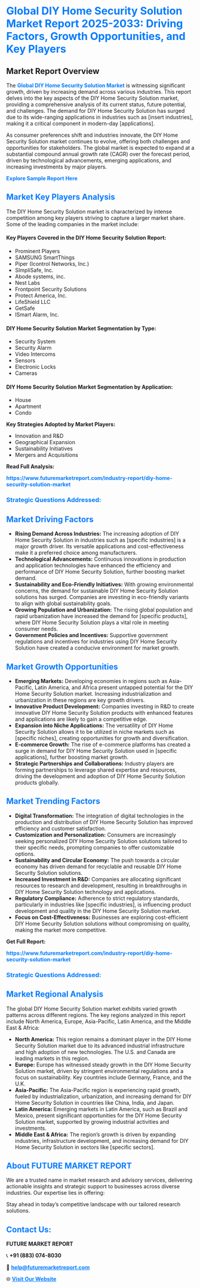 <h1 style="color: #007BFF;">Global DIY Home Security Solution Market Report 2025-2033: Driving Factors, Growth Opportunities, and Key Players</h1>

<section id="overview">
<h2>Market Report Overview</h2>
<p>The <a href="https://www.futuremarketreport.com/industry-report/diy-home-security-solution-market" style="color: #007BFF; text-decoration: none;"><strong>Global DIY Home Security Solution Market</strong></a> is witnessing significant growth, driven by increasing demand across various industries. This report delves into the key aspects of the DIY Home Security Solution market, providing a comprehensive analysis of its current status, future potential, and challenges. The demand for DIY Home Security Solution has surged due to its wide-ranging applications in industries such as [insert industries], making it a critical component in modern-day [applications].</p>
<p>As consumer preferences shift and industries innovate, the DIY Home Security Solution market continues to evolve, offering both challenges and opportunities for stakeholders. The global market is expected to expand at a substantial compound annual growth rate (CAGR) over the forecast period, driven by technological advancements, emerging applications, and increasing investments by major players.</p>
</section>

<section id="overview">
<p><a href="https://www.futuremarketreport.com/request-sample/reportId=106946" style="color: #007BFF; text-decoration: none;"><strong>Explore Sample Report Here</strong></a></p>
</section>

<section id="key-players">
<h2 style="color: #007BFF;">Market Key Players Analysis</h2>
<p>The DIY Home Security Solution market is characterized by intense competition among key players striving to capture a larger market share. Some of the leading companies in the market include:</p>
<h4>Key Players Covered in the DIY Home Security Solution Report:</h4>
<ul><li>Prominent Players</li><li>SAMSUNG SmartThings</li><li>Piper (Icontrol Networks, Inc.)</li><li>SImpliSafe, Inc.</li><li>Abode systems, inc.</li><li>Nest Labs</li><li>Frontpoint Security Solutions</li><li>Protect America, Inc.</li><li>LifeShield LLC</li><li>GetSafe</li><li>ISmart Alarm, Inc.</li></ul>
<h4>DIY Home Security Solution Market Segmentation by Type:</h4>
<ul><li>Security System</li><li>Security Alarm</li><li>Video Intercoms</li><li>Sensors</li><li>Electronic Locks</li><li>Cameras</li></ul>

<h4>DIY Home Security Solution Market Segmentation by Application:</h4>
<ul><li>House</li><li>Apartment</li><li>Condo</li></ul>
<p><strong>Key Strategies Adopted by Market Players:</strong></p>
<ul>
<li>Innovation and R&D</li>
<li>Geographical Expansion</li>
<li>Sustainability Initiatives</li>
<li>Mergers and Acquisitions</li>
</ul>
</section>

<section>
<p><strong>Read Full Analysis: </strong></p><a href="https://www.futuremarketreport.com/industry-report/diy-home-security-solution-market" style="color: #007BFF; text-decoration: none;"><strong>https://www.futuremarketreport.com/industry-report/diy-home-security-solution-market</strong></a>
<h3 style="color: #007BFF;">Strategic Questions Addressed:</h3>
</section>

<section id="driving-factors">
<h2 style="color: #007BFF;">Market Driving Factors</h2>
<ul>
<li><strong>Rising Demand Across Industries:</strong> The increasing adoption of DIY Home Security Solution in industries such as [specific industries] is a major growth driver. Its versatile applications and cost-effectiveness make it a preferred choice among manufacturers.</li>
<li><strong>Technological Advancements:</strong> Continuous innovations in production and application technologies have enhanced the efficiency and performance of DIY Home Security Solution, further boosting market demand.</li>
<li><strong>Sustainability and Eco-Friendly Initiatives:</strong> With growing environmental concerns, the demand for sustainable DIY Home Security Solution solutions has surged. Companies are investing in eco-friendly variants to align with global sustainability goals.</li>
<li><strong>Growing Population and Urbanization:</strong> The rising global population and rapid urbanization have increased the demand for [specific products], where DIY Home Security Solution plays a vital role in meeting consumer needs.</li>
<li><strong>Government Policies and Incentives:</strong> Supportive government regulations and incentives for industries using DIY Home Security Solution have created a conducive environment for market growth.</li>
</ul>
</section>

<section id="growth-opportunities">
<h2 style="color: #007BFF;">Market Growth Opportunities</h2>
<ul>
<li><strong>Emerging Markets:</strong> Developing economies in regions such as Asia-Pacific, Latin America, and Africa present untapped potential for the DIY Home Security Solution market. Increasing industrialization and urbanization in these regions are key growth drivers.</li>
<li><strong>Innovative Product Development:</strong> Companies investing in R&D to create innovative DIY Home Security Solution products with enhanced features and applications are likely to gain a competitive edge.</li>
<li><strong>Expansion into Niche Applications:</strong> The versatility of DIY Home Security Solution allows it to be utilized in niche markets such as [specific niches], creating opportunities for growth and diversification.</li>
<li><strong>E-commerce Growth:</strong> The rise of e-commerce platforms has created a surge in demand for DIY Home Security Solution used in [specific applications], further boosting market growth.</li>
<li><strong>Strategic Partnerships and Collaborations:</strong> Industry players are forming partnerships to leverage shared expertise and resources, driving the development and adoption of DIY Home Security Solution products globally.</li>
</ul>
</section>

<section id="trending-factors">
<h2 style="color: #007BFF;">Market Trending Factors</h2>
<ul>
<li><strong>Digital Transformation:</strong> The integration of digital technologies in the production and distribution of DIY Home Security Solution has improved efficiency and customer satisfaction.</li>
<li><strong>Customization and Personalization:</strong> Consumers are increasingly seeking personalized DIY Home Security Solution solutions tailored to their specific needs, prompting companies to offer customizable options.</li>
<li><strong>Sustainability and Circular Economy:</strong> The push towards a circular economy has driven demand for recyclable and reusable DIY Home Security Solution solutions.</li>
<li><strong>Increased Investment in R&D:</strong> Companies are allocating significant resources to research and development, resulting in breakthroughs in DIY Home Security Solution technology and applications.</li>
<li><strong>Regulatory Compliance:</strong> Adherence to strict regulatory standards, particularly in industries like [specific industries], is influencing product development and quality in the DIY Home Security Solution market.</li>
<li><strong>Focus on Cost-Effectiveness:</strong> Businesses are exploring cost-efficient DIY Home Security Solution solutions without compromising on quality, making the market more competitive.</li>
</ul>
</section>

<section>
<p><strong>Get Full Report: </strong></p><a href="https://www.futuremarketreport.com/industry-report/diy-home-security-solution-market" style="color: #007BFF; text-decoration: none;"><strong>https://www.futuremarketreport.com/industry-report/diy-home-security-solution-market</strong></a>
<h3 style="color: #007BFF;">Strategic Questions Addressed:</h3>
</section>


<section id="regional-analysis">
<h2 style="color: #007BFF;">Market Regional Analysis</h2>
<p>The global DIY Home Security Solution market exhibits varied growth patterns across different regions. The key regions analyzed in this report include North America, Europe, Asia-Pacific, Latin America, and the Middle East & Africa:</p>
<ul>
<li><strong>North America:</strong> This region remains a dominant player in the DIY Home Security Solution market due to its advanced industrial infrastructure and high adoption of new technologies. The U.S. and Canada are leading markets in this region.</li>
<li><strong>Europe:</strong> Europe has witnessed steady growth in the DIY Home Security Solution market, driven by stringent environmental regulations and a focus on sustainability. Key countries include Germany, France, and the U.K.</li>
<li><strong>Asia-Pacific:</strong> The Asia-Pacific region is experiencing rapid growth, fueled by industrialization, urbanization, and increasing demand for DIY Home Security Solution in countries like China, India, and Japan.</li>
<li><strong>Latin America:</strong> Emerging markets in Latin America, such as Brazil and Mexico, present significant opportunities for the DIY Home Security Solution market, supported by growing industrial activities and investments.</li>
<li><strong>Middle East & Africa:</strong> The region’s growth is driven by expanding industries, infrastructure development, and increasing demand for DIY Home Security Solution in sectors like [specific sectors].</li>
</ul>
</section>

<footer>
<h2 style="color: #007BFF;">About FUTURE MARKET REPORT</h2>
<p>We are a trusted name in market research and advisory services, delivering actionable insights and strategic support to businesses across diverse industries. Our expertise lies in offering:</p>

<p>Stay ahead in today’s competitive landscape with our tailored research solutions.</p>

<h2 style="color: #007BFF;">Contact Us:</h2>
<p><strong>FUTURE MARKET REPORT</strong></p>
<p>📞 <strong>+91 (883) 074-8030</strong></p>
<p>📧 <strong><a href="mailto:help@futuremarketreport.com" style="color: #007BFF;">help@futuremarketreport.com</a></strong></p>
<p>🌐 <strong><a href="https://www.futuremarketreport.com/" style="color: #007BFF;">Visit Our Website</a></strong></p>
</footer>
